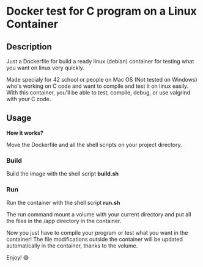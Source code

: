 # Docker test for C program on a Linux Container

## Description
Just a Dockerfile for build a ready linux (debian) container for testing what you want on linux very quickly.

Made specialy for 42 school or people on Mac OS (Not tested on Windows) who's working on C code and want to compile and test it on linux easily. With this container, you'll be able to test, compile, debug, or use valgrind with your C code.

## Usage

**How it works?**

Move the Dockerfile and all the shell scripts on your project directory.

### Build

Build the image with the shell script **build.sh**

### Run

Run the container with the shell script **run.sh**

The run command mount a volume with your current directory and put all the files in the /app directory in the container.

Now you just have to compile your program or test what you want in the container! The file modifications outside the container will be updated automatically in the container, thanks to the volume.

Enjoy! :smile:
